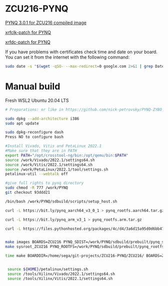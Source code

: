 # ZCU216-PYNQ
[PYNQ 3.0.1 for ZCU216 compiled image](https://drive.google.com/file/d/1p9I-GHuvxmw-IJPbIhEwCG40TPVRwWEb/view?usp=sharing)

[xrfclk-patch for PYNQ](https://github.com/Xilinx/RFSoC-PYNQ/tree/master/boards/RFSoC4x2/packages/xrfclk-patch)

[xrfdc-patch for PYNQ](https://github.com/Xilinx/RFSoC-MTS/tree/main/boards/patches)


If you have problems with certificates check time and date on your board.
You can set it from the internet with the following command:
```bash
sudo date -s "$(wget -qSO- --max-redirect=0 google.com 2>&1 | grep Date: | cut -d' ' -f5-8)Z"
```
# Manual build
Fresh WSL2 Ubuntu 20.04 LTS

```bash
# Preparations: or like in https://github.com/nick-petrovsky/PYNQ-ZYBO Readme.md

sudo dpkg --add-architecture i386
sudo apt update

sudo dpkg-reconfigure dash  
Press NO to configure bash

#Install Vivado, Vitis and PetaLinux 2022.1
#Make sure that they are in PATH
export PATH="/opt/crosstool-ng/bin:/opt/qemu/bin:$PATH"
source /work/Vivado/2022.1/settings64.sh
source /work/Vitis/2022.1/settings64.sh
source /work/PetaLinux/2022.1/tool/settings.sh
petalinux-util --webtalk off

#give full rights to pynq directory
sudo chmod -R 777 /work/PYNQ
git checkout 93ddd21

/bin/bash /work/PYNQ/sdbuild/scripts/setup_host.sh

curl -L https://bit.ly/pynq_aarch64_v3_0_1 > pynq_rootfs.aarch64.tar.gz

curl -L https://bit.ly/pynq_arm_v3_1 > pynq_rootfs.arm.tar.gz

curl -L https://files.pythonhosted.org/packages/4c/d4/3a6d15a95d0d6bb47e08f7c3189595f8d20a560560c81de08fb68b624a68/pynq-3.0.1.tar.gz  > pynq_sdist.tar.gz


make images BOARDS=ZCU216 PYNQ_SDIST=/work/PYNQ/sdbuild/prebuilt/pynq_sdist.tar.gz PYNQ_ROOTFS=/work/PYNQ/sdbuild/prebuilt/pynq_rootfs.aarch64.tar.gz
make sysroot_ZCU216 PYNQ_ROOTFS=/work/PYNQ/sdbuild/prebuilt/pynq_rootfs.aarch64.tar.gz

time make BOARDDIR=/home/sega/git-projects/ZCU216-PYNQ/ZCU216/ BOARDS=ZCU216


 source ${HOME}/petalinux/settings.sh
 source /tools/Xilinx/Vivado/2022.1/settings64.sh
 source /tools/Xilinx/Vitis/2022.1/settings64.sh
